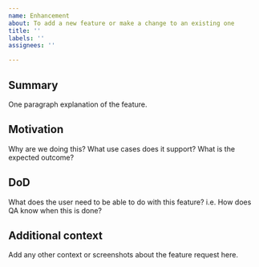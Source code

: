 ```yaml
---
name: Enhancement
about: To add a new feature or make a change to an existing one
title: ''
labels: ''
assignees: ''

---
```


## Summary

One paragraph explanation of the feature.

## Motivation

Why are we doing this? What use cases does it support? What is the expected outcome?

## DoD
What does the user need to be able to do with this feature? i.e. How does QA know when this is done?

## Additional context

Add any other context or screenshots about the feature request here.
